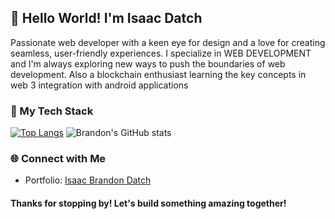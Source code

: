 ## 👋 Hello World! I'm Isaac Datch

Passionate web developer with a keen eye for design and a love for creating seamless, user-friendly experiences. I specialize in WEB DEVELOPMENT and I'm always exploring new ways to push the boundaries of web development.
Also a blockchain enthusiast learning the key concepts in web 3 integration with android applications

### 🚀 My Tech Stack
[![Top Langs](https://github-readme-stats.vercel.app/api/top-langs/?username=brandon-isaac&layout=pie)](https://github.com/brandon-isaac/github-readme-stats)
![Brandon's GitHub stats](https://github-readme-stats.vercel.app/api?username=brandon-isaac&show_icons=true&theme=tokyonight&hide_rank=true)

### 🌐 Connect with Me
- Portfolio: [Isaac Brandon Datch]((https://portfolio-pwciul3cn-brandon-isaacs-projects.vercel.app/#footer))

#### Thanks for stopping by! Let's build something amazing together! 
